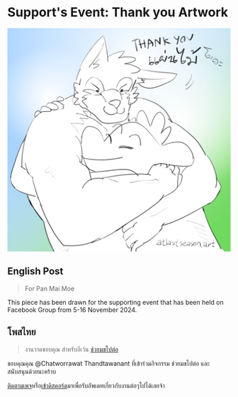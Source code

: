 # Support's Event: Thank you Artwork

![Drawing Art, 2024, Krita, Support's Event: Thank you Artwork, Green Dragon and Panmai, The moe seawolf, hugging each other, Thank you Panmai!, งานอาทวาดรูป ขอบคุณแผนไม้โมเอะ ปี 2567 โปรแกรม Krita มังกรเขียวกำลังกอดแผ่นไม้ หมาป่าโมเอะ](thankyou-panmai-moe-text.png)

## English Post

> For Pan Mai Moe

This piece has been drawn for the supporting event that has been held on Facebook Group from 5-16 November 2024.

## โพสไทย

> งานวาดขอบคุณ สำหรับอีเว้น [ช่วยมขไปต่อ](https://www.facebook.com/events/570898902113564/?acontext=%7B%22event_action_history%22%3A[%7B%22surface%22%3A%22group%22%7D]%7D)

ขอบคุณคุณ @Chatworrawat Thandtawanant ที่เข้าร่วมกิจกรรม ช่วยมขไปต่อ และสนับสนุนด้วยนะคร้าบ

[ติดตามเพจ](https://www.facebook.com/atlastseason.art/)หรือ[เข้าดิสคอร์ด](discord.gg/adZMQ4uDKu )มาเพื่อรับอัพเดทเกี่ยวกับงานต่อๆไปได้เลยจ้า